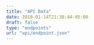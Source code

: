 ```yaml
---
title: "API Data"
date: 2018-01-14T21:38:44-05:00
draft: false
type: "endpoints"
url: "api/endpoint.json"
---
```


